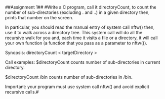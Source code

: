 ##Assignment 1##
#Write a C program, call it directoryCount, to count
the number of sub-directories (excluding . and ..) in a
given directory then, prints that number on the screen.

In particular, you should read the manual entry of system call nftw() then, use it to walk across a directory
tree. This system call will do all the recursive walk for
you and, each time it visits a file or a directory, it will
call your own function (a function that you pass as a parameter to nftw()).

Synopsis: directoryCount < targetDirectory >

Call examples:
$directoryCount
counts number of sub-directories in current directory.

$directoryCount /bin
counts number of sub-directories in /bin.

Important: your program must use system call nftw()
and avoid explicit recursive calls.#